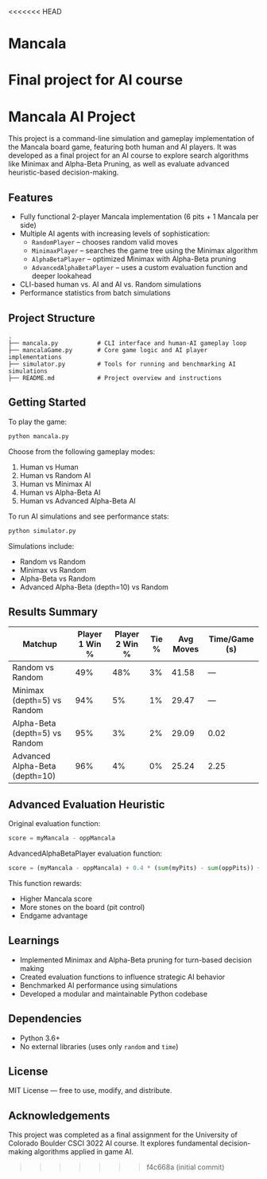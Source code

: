 <<<<<<< HEAD
# Mancala
Final project for AI course
=======
# Mancala AI Project

This project is a command-line simulation and gameplay implementation of the Mancala board game, featuring both human and AI players. It was developed as a final project for an AI course to explore search algorithms like Minimax and Alpha-Beta Pruning, as well as evaluate advanced heuristic-based decision-making.

## Features

- Fully functional 2-player Mancala implementation (6 pits + 1 Mancala per side)
- Multiple AI agents with increasing levels of sophistication:
  - `RandomPlayer` – chooses random valid moves
  - `MinimaxPlayer` – searches the game tree using the Minimax algorithm
  - `AlphaBetaPlayer` – optimized Minimax with Alpha-Beta pruning
  - `AdvancedAlphaBetaPlayer` – uses a custom evaluation function and deeper lookahead
- CLI-based human vs. AI and AI vs. Random simulations
- Performance statistics from batch simulations

## Project Structure

```
.
├── mancala.py           # CLI interface and human-AI gameplay loop
├── mancalaGame.py       # Core game logic and AI player implementations
├── simulator.py         # Tools for running and benchmarking AI simulations
├── README.md            # Project overview and instructions
```

## Getting Started

To play the game:

```bash
python mancala.py
```

Choose from the following gameplay modes:

1. Human vs Human  
2. Human vs Random AI  
3. Human vs Minimax AI  
4. Human vs Alpha-Beta AI  
5. Human vs Advanced Alpha-Beta AI  

To run AI simulations and see performance stats:

```bash
python simulator.py
```

Simulations include:
- Random vs Random
- Minimax vs Random
- Alpha-Beta vs Random
- Advanced Alpha-Beta (depth=10) vs Random

## Results Summary

| Matchup                            | Player 1 Win % | Player 2 Win % | Tie % | Avg Moves | Time/Game (s) |
|------------------------------------|----------------|----------------|--------|-----------|----------------|
| Random vs Random                   | 49%            | 48%            | 3%     | 41.58     | —              |
| Minimax (depth=5) vs Random        | 94%            | 5%             | 1%     | 29.47     | —              |
| Alpha-Beta (depth=5) vs Random     | 95%            | 3%             | 2%     | 29.09     | 0.02           |
| Advanced Alpha-Beta (depth=10)     | 96%            | 4%             | 0%     | 25.24     | 2.25           |

## Advanced Evaluation Heuristic

Original evaluation function:
```python
score = myMancala - oppMancala
```

AdvancedAlphaBetaPlayer evaluation function:
```python
score = (myMancala - oppMancala) + 0.4 * (sum(myPits) - sum(oppPits)) + endgameBonus
```

This function rewards:
- Higher Mancala score
- More stones on the board (pit control)
- Endgame advantage

## Learnings

- Implemented Minimax and Alpha-Beta pruning for turn-based decision making
- Created evaluation functions to influence strategic AI behavior
- Benchmarked AI performance using simulations
- Developed a modular and maintainable Python codebase

## Dependencies

- Python 3.6+
- No external libraries (uses only `random` and `time`)

## License

MIT License — free to use, modify, and distribute.

## Acknowledgements

This project was completed as a final assignment for the University of Colorado Boulder CSCI 3022 AI course. It explores fundamental decision-making algorithms applied in game AI.
>>>>>>> f4c668a (initial commit)
